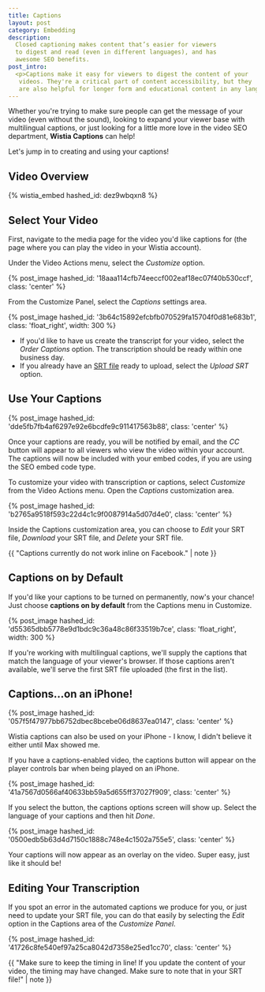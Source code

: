 ```yaml
---
title: Captions
layout: post
category: Embedding
description:
  Closed captioning makes content that’s easier for viewers
  to digest and read (even in different languages), and has
  awesome SEO benefits.
post_intro:
  <p>Captions make it easy for viewers to digest the content of your
   videos. They're a critical part of content accessibility, but they
   are also helpful for longer form and educational content in any language.</p>
---
```


Whether you're trying to make sure people can get the message of your video
(even without the sound), looking to expand your viewer base with multilingual
captions, or just looking for a little more love in the video SEO department,
**Wistia Captions** can help!

Let's jump in to creating and using your captions!

## Video Overview

{% wistia_embed hashed_id: dez9wbqxn8 %}

## Select Your Video

First, navigate to the media page for the video you'd like captions for (the
page where you can play the video in your Wistia account).

Under the <span class='action_menu'>Video Actions</span> menu, select the
*Customize* option.

{% post_image hashed_id: '18aaa114cfb74eeccf002eaf18ec07f40b530ccf', class: 'center' %}

From the Customize Panel, select the *Captions* settings area.

{% post_image hashed_id: '3b64c15892efcbfb070529fa15704f0d81e683b1', class: 'float_right', width: 300 %}

* If you'd like to have us create the transcript for your video, select the
  *Order Captions* option. The transcription should be ready within one business day.
* If you already have an [SRT file](http://en.wikipedia.org/wiki/SubRip) ready
  to upload, select the *Upload SRT* option.

## Use Your Captions

{% post_image hashed_id: 'dde5fb7fb4af6297e92e6bcdfe9c911417563b88', class: 'center' %}

Once your captions are ready, you will be notified by email, and the *CC*
button will appear to all viewers who view the video within your account. The
captions will now be included with your embed codes, if you are using the SEO
embed code type.

To customize your video with transcription or captions, select *Customize*
from the <span class='action_menu'>Video Actions</span> menu. Open the
*Captions* customization area.

{% post_image hashed_id: 'b2765a9518f593c22d4c1c9f0087914a5d07d4e0', class: 'center' %}

Inside the Captions customization area, you can choose to *Edit* your SRT file,
*Download* your SRT file, and *Delete* your SRT file.

{{ "Captions currently do not work inline on Facebook." | note }}

## Captions on by Default

If you'd like your captions to be turned on permanently, now's your chance!
Just choose **captions on by default** from the Captions menu in Customize.

{% post_image hashed_id: 'd55365dbb5778e9d1bdc9c36a48c86f33519b7ce', class: 'float_right', width: 300 %}

If you're working with multilingual captions, we'll supply the captions
that match the language of your viewer's browser. If those captions aren't
available, we'll serve the first SRT file uploaded (the first in the list).


## Captions...on an iPhone!

{% post_image hashed_id: '057f5f47977bb6752dbec8bcebe06d8637ea0147', class: 'center' %}

Wistia captions can also be used on your iPhone - I know, I didn't believe it
either until Max showed me.

If you have a captions-enabled video, the captions button will appear on the
player controls bar when being played on an iPhone.

{% post_image hashed_id: '41a7567d0566af40633bb59a5d655ff37027f909', class: 'center' %}

If you select the button, the captions options screen will show up. Select the
language of your captions and then hit *Done*.

{% post_image hashed_id: '0500edb5b63d4d7150c1888c748e4c1502a755e5', class: 'center' %}

Your captions will now appear as an overlay on the video. Super easy, just like
it should be!

## Editing Your Transcription

If you spot an error in the automated captions we produce for you, or just
need to update your SRT file, you can do that easily by selecting the *Edit* option
in the Captions area of the *Customize Panel*.

{% post_image hashed_id: '41726c8fe540ef97a25ca8042d7358e25ed1cc70', class: 'center' %}

{{ "Make sure to keep the timing in line! If you update the content of your video, the timing may have changed. Make sure to note that in your SRT file!" | note }}

<script>
wistiaEmbed = Wistia.embed("pqmkpbr89t", {
  plugin: {
    "captions-v1": {
      onByDefault: false
    }
  }
});
</script>
